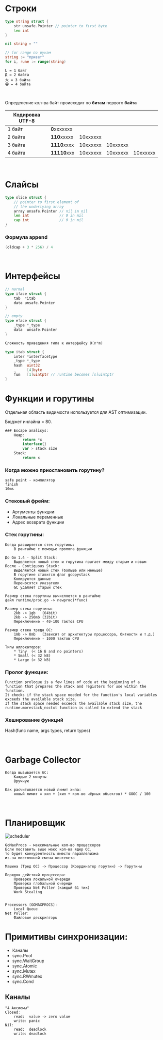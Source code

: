 # Строки

```go
type string struct {
    str unsafe.Pointer // pointer to first byte
	len int
}
```

```go
nil string = ""
```


```go
// for range по рунам
string := "привет"
for i, rune := range(string)
```

```
L = 1 байт
Д = 2 байта
大 = 3 байта
😀 = 4 байта
```
</br>

Определение кол-ва байт происходит по **битам** первого **байта**

| Кодировка UTF-8 |              |          |          |           |
|---------------- |------------- |--------- |--------- |---------- |
| 1 байт          | **0**xxxxxxx |          |          |           |  
| 2 байта         | **110**xxxxx | 10xxxxxx |          |           |
| 3 байта         | **1110**xxxx | 10xxxxxx | 10xxxxxx |           |
| 4 байта         | **11110**xxx | 10xxxxxx | 10xxxxxx | 10xxxxxx  |

</br>

# Слайсы

```go
type slice struct {
    // pointer to first element of 
    // the underlying array
    array unsafe.Pointer // nil in nil
    len int              // 0 in nil
    cap int              // 0 in nil
}
```

### Формула append
```go
(oldcap + 3 * 256) / 4
```
</br>

# Интерфейсы
```go
// normal
type iface struct {
    tab  *itab
    data unsafe.Pointer
}

// empty
type eface struct {
    _type *_type
    data  unsafe.Pointer
}

Сложность приведения типа к интерфейсу O(n*m)

type itab struct {
    inter *interfacetype
    _type *_type
    hash  uint32
    _     [4]byte
    fun   [1]uintptr // runtime becomes [n]uintptr
}
```

# Функции и горутины

Отдельная область видимости используется для AST оптимизации.

Бюджет инлайна = 80.

```go
### Escape analisys:
    Heap:
        return *x
        interface{}
        var > stack size
    Stack:
        return x
```

### Когда можно приостановить горутину?
    safe point - компилятор
    finish
    10ms

### Стековый фрейм:

* Аргументы функции
* Локальные переменные
* Адрес возврата функции

### Стек горутины:

    Когда расширяется стек горутины:
        В рантайме с помощью пролога функции

    До Go 1.4 - Split Stack:
        Выделяется новый стек и горутина прыгает между старым и новым
    После - Contiguous Stack:
        Выделяется новый стек (больше или меньше)
        В горутине ставится флаг gcopystack
        Копируются данные
        Переносятся указатели
        GC удаляет старый стек
    
    Размер стека горутины вычисляется в рантайме
    файл runtime/proc.go -> newproc(*func)

    Размер стека горутины:
        2kb -> 1gb   (64bit)
        2kb -> 250mb (32bit)
        Переключение - 40-100 тактов CPU

    Размер стека треда ОС:
        1mb -> 8mb   (Зависит от архитектуры процессора, битности и т.д.)
        Переключение - 1000 тактов CPU
    
    Типы аллокаторов:
        * Tiny  (< 16 B and no pointers)
        * Small (< 32 kB)
        * Large (> 32 kB)

### Пролог функции:

    Function prologue is a few lines of code at the beginning of a function that prepares the stack and registers for use within the function.
    It checks if the stack space needed for the function's local variables exceeds the available stack size.
    If the stack space needed exceeds the available stack size, the runtime.morestack_noctxt function is called to extend the stack

### Хеширование функций

Hash(func name, args types, return types)

</br>

# Garbage Collector

    Когда вызывается GC:
        Каждые 2 минуты
        Вручную
    
    Как расчитывается новый лимит хипа:
        новый лимит = хип + (хип + кол-во чёрных объектов) * GOGC / 100

</br>

# Планировщик
    
![scheduler](/scheduler.png)

    GoMaxProcs - максимальные кол-во процессоров
    Если поставить выше макс кол-ва ядер ОС,
    то будет конкурентность вместо параллелизма
    из-за постоянной смены контекста

    Машина (Тред ОС) -> Процессор (Координатор горутин) -> Горутины

    Порядок действий процессора:
        Проверка локальной очереди
        Проверка глобальной очереди
        Проверка Net Poller (каждый 61 тик)
        Work Stealing

    
    Processors (GOMAXPROCS):
        Local Queue
    Net Poller:
        Файловые дескрипторы




# Примитивы синхронизации:

* Каналы
* sync.Pool
* sync.WaitGroup
* sync.Atomic
* sync.Mutex
* sync.RWmutex
* sync.Cond

## Каналы

```
"4 Аксиомы"
Closed:
    read:  value -> zero value
    write: panic
Nil:
    read:  deadlock
    write: deadlock
```
</br>